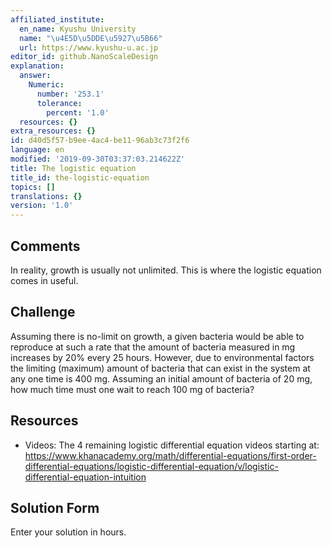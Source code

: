 ```yaml
---
affiliated_institute:
  en_name: Kyushu University
  name: "\u4E5D\u5DDE\u5927\u5B66"
  url: https://www.kyushu-u.ac.jp
editor_id: github.NanoScaleDesign
explanation:
  answer:
    Numeric:
      number: '253.1'
      tolerance:
        percent: '1.0'
  resources: {}
extra_resources: {}
id: d40d5f57-b9ee-4ac4-be11-96ab3c73f2f6
language: en
modified: '2019-09-30T03:37:03.214622Z'
title: The logistic equation
title_id: the-logistic-equation
topics: []
translations: {}
version: '1.0'
---
```


## Comments
In reality, growth is usually not unlimited. This is where the logistic equation comes in useful.


## Challenge
Assuming there is no-limit on growth, a given bacteria would be able to reproduce at such a rate that the amount of bacteria measured in mg increases by 20% every 25 hours. However, due to environmental factors the limiting (maximum) amount of bacteria that can exist in the system at any one time is 400 mg. Assuming an initial amount of bacteria of 20 mg, how much time must one wait to reach 100 mg of bacteria?


## Resources
- Videos: The 4 remaining logistic differential equation videos starting at: https://www.khanacademy.org/math/differential-equations/first-order-differential-equations/logistic-differential-equation/v/logistic-differential-equation-intuition


## Solution Form
Enter your solution in hours.



